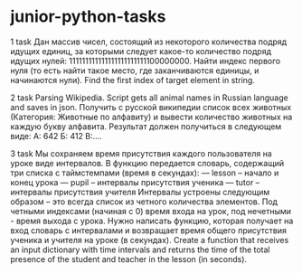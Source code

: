 # junior-python-tasks

1 task
Дан массив чисел, состоящий из некоторого количества подряд идущих единиц, за которыми следует какое-то количество подряд идущих нулей: 111111111111111111111111100000000. 
Найти индекс первого нуля (то есть найти такое место, где заканчиваются единицы, и начинаются нули).
Find the first index of target element in string.

2 task
Parsing Wikipedia. Script gets all animal names in Russian language and saves in json.
Получить с русской википедии список всех животных (Категория: Животные по алфавиту) и вывести количество животных на каждую букву алфавита. 
Результат должен получиться в следующем виде:
А: 642
Б: 412
В:....

3 task
Мы сохраняем время присутствия каждого пользователя на уроке  виде интервалов. 
В функцию передается словарь, содержащий три списка с таймстемпами (время в секундах):
— lesson – начало и конец урока 
— pupil – интервалы присутствия ученика 
— tutor – интервалы присутствия учителя 
Интервалы устроены следующим образом – это всегда список из четного количества элементов. 
Под четными индексами (начиная с 0) время входа на урок, под нечетными - время выхода с урока.
Нужно написать функцию, которая получает на вход словарь с интервалами и возвращает время общего присутствия ученика и учителя на уроке (в секундах).
Create a function that receives an input dictionary with time intervals and returns the time of the total presence of the student and teacher in the lesson (in seconds).
